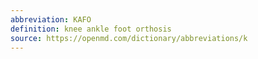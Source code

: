 ```yaml
---
abbreviation: KAFO
definition: knee ankle foot orthosis
source: https://openmd.com/dictionary/abbreviations/k
---
```

